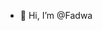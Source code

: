 - 👋 Hi, I’m @Fadwa


<!---
FadwaElouah/FadwaElouah is a ✨ special ✨ repository because its `README.md` (this file) appears on your GitHub profile.
You can click the Preview link to take a look at your changes.
--->
